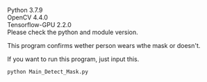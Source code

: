 Python 3.7.9  
OpenCV 4.4.0  
Tensorflow-GPU 2.2.0  
Please check the python and module version.  
  
This program confirms wether person wears wthe mask or doesn't.  
  
If you want to run this program, just input this.  
```
python Main_Detect_Mask.py
```
